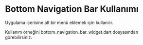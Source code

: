# Bottom Navigation Bar Kullanımı

Uygulama içerisine alt bir menü eklemek için kullanılır.

Kullanım örneğini bottom_navigation_bar_widget.dart dosyasından görebilirsiniz.